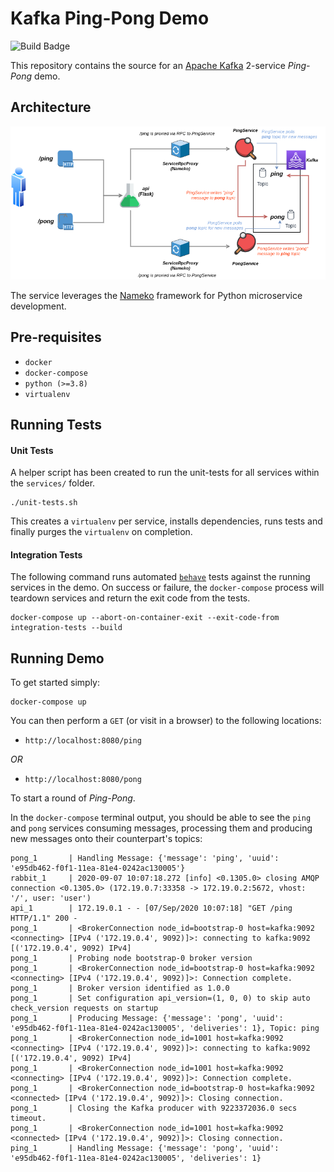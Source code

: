 # Kafka Ping-Pong Demo
 ![Build Badge](https://github.com/AndyMacDroo/kafka-ping-pong/workflows/tests/badge.svg)
 
This repository contains the source for an [Apache Kafka](https://kafka.apache.org/) 2-service _Ping-Pong_ demo.

## Architecture
![Ping-Pong Architecture](assets/architecture.png)

The service leverages the [Nameko](https://github.com/nameko/nameko) framework for Python microservice development.

## Pre-requisites

* `docker`
* `docker-compose`
* `python (>=3.8)`
* `virtualenv`

## Running Tests

#### Unit Tests

A helper script has been created to run the unit-tests for all services within the `services/` folder.

```shell script
./unit-tests.sh
```

This creates a `virtualenv` per service, installs dependencies, runs tests and finally purges the `virtualenv` on completion.

#### Integration Tests

The following command runs automated [`behave`](https://behave.readthedocs.io/en/latest/tutorial.html) tests against the running services in the demo.
On success or failure, the `docker-compose` process will teardown services and return the exit code from the tests.

```shell script
docker-compose up --abort-on-container-exit --exit-code-from integration-tests --build
```

## Running Demo

To get started simply:

```shell script
docker-compose up
```

You can then perform a `GET` (or visit in a browser) to the following locations:
 * `http://localhost:8080/ping` 
 
*OR*

 * `http://localhost:8080/pong`
 
To start a round of _Ping-Pong_.

In the `docker-compose` terminal output, you should be able to see the `ping` and `pong` services consuming messages, 
processing them and producing new messages onto their counterpart's topics:

```shell script
pong_1       | Handling Message: {'message': 'ping', 'uuid': 'e95db462-f0f1-11ea-81e4-0242ac130005'}
rabbit_1     | 2020-09-07 10:07:18.272 [info] <0.1305.0> closing AMQP connection <0.1305.0> (172.19.0.7:33358 -> 172.19.0.2:5672, vhost: '/', user: 'user')
api_1        | 172.19.0.1 - - [07/Sep/2020 10:07:18] "GET /ping HTTP/1.1" 200 -
pong_1       | <BrokerConnection node_id=bootstrap-0 host=kafka:9092 <connecting> [IPv4 ('172.19.0.4', 9092)]>: connecting to kafka:9092 [('172.19.0.4', 9092) IPv4]
pong_1       | Probing node bootstrap-0 broker version
pong_1       | <BrokerConnection node_id=bootstrap-0 host=kafka:9092 <connecting> [IPv4 ('172.19.0.4', 9092)]>: Connection complete.
pong_1       | Broker version identified as 1.0.0
pong_1       | Set configuration api_version=(1, 0, 0) to skip auto check_version requests on startup
pong_1       | Producing Message: {'message': 'pong', 'uuid': 'e95db462-f0f1-11ea-81e4-0242ac130005', 'deliveries': 1}, Topic: ping
pong_1       | <BrokerConnection node_id=1001 host=kafka:9092 <connecting> [IPv4 ('172.19.0.4', 9092)]>: connecting to kafka:9092 [('172.19.0.4', 9092) IPv4]
pong_1       | <BrokerConnection node_id=1001 host=kafka:9092 <connecting> [IPv4 ('172.19.0.4', 9092)]>: Connection complete.
pong_1       | <BrokerConnection node_id=bootstrap-0 host=kafka:9092 <connected> [IPv4 ('172.19.0.4', 9092)]>: Closing connection. 
pong_1       | Closing the Kafka producer with 9223372036.0 secs timeout.
pong_1       | <BrokerConnection node_id=1001 host=kafka:9092 <connected> [IPv4 ('172.19.0.4', 9092)]>: Closing connection. 
ping_1       | Handling Message: {'message': 'pong', 'uuid': 'e95db462-f0f1-11ea-81e4-0242ac130005', 'deliveries': 1}
```